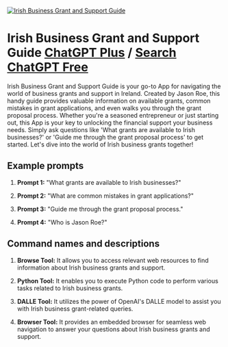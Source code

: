 
[![Irish Business Grant and Support Guide](https://files.oaiusercontent.com/file-mXDoGrFvOMp7yictsXRxTAnN?se=2123-10-18T13%3A56%3A44Z&sp=r&sv=2021-08-06&sr=b&rscc=max-age%3D31536000%2C%20immutable&rscd=attachment%3B%20filename%3D3589e175-f5b5-408a-b84c-474771a3640e.png&sig=89el367/yJePzyhzvF4M1JNnUkWiVp6zSMi43YVV9Yo%3D)](https://chat.openai.com/g/g-uj8QNBEA4-irish-business-grant-and-support-guide)

# Irish Business Grant and Support Guide [ChatGPT Plus](https://chat.openai.com/g/g-uj8QNBEA4-irish-business-grant-and-support-guide) / [Search ChatGPT Free](https://gptcall.net/index.html#/?search=Irish%20Business%20Grant%20and%20Support%20Guide)

Irish Business Grant and Support Guide is your go-to App for navigating the world of business grants and support in Ireland. Created by Jason Roe, this handy guide provides valuable information on available grants, common mistakes in grant applications, and even walks you through the grant proposal process. Whether you're a seasoned entrepreneur or just starting out, this App is your key to unlocking the financial support your business needs. Simply ask questions like 'What grants are available to Irish businesses?' or 'Guide me through the grant proposal process' to get started. Let's dive into the world of Irish business grants together!

## Example prompts

1. **Prompt 1:** "What grants are available to Irish businesses?"

2. **Prompt 2:** "What are common mistakes in grant applications?"

3. **Prompt 3:** "Guide me through the grant proposal process."

4. **Prompt 4:** "Who is Jason Roe?"

## Command names and descriptions

1. **Browse Tool:** It allows you to access relevant web resources to find information about Irish business grants and support.

2. **Python Tool:** It enables you to execute Python code to perform various tasks related to Irish business grants.

3. **DALLE Tool:** It utilizes the power of OpenAI's DALLE model to assist you with Irish business grant-related queries.

4. **Browser Tool:** It provides an embedded browser for seamless web navigation to answer your questions about Irish business grants and support.


